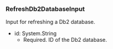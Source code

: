 ### RefreshDb2DatabaseInput
Input for refreshing a Db2 database.

- id: System.String
  - Required. ID of the Db2 database.
